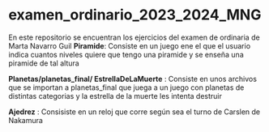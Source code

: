 # examen_ordinario_2023_2024_MNG
En este repositorio se encuentran los ejercicios del examen de ordinaria de Marta Navarro Guil 
**Piramide**: Consiste en un juego ene el que el usuario indica cuantos niveles quiere que tengo una piramide y se enseña una piramide de tal altura


**Planetas/planetas_final/ EstrellaDeLaMuerte** : Consiste en unos archivos que se importan a planetas_final que juega a un juego con planetas de distintas categorias y la estrella de la muerte les intenta destruir

**Ajedrez** : Consisiste en un reloj que corre según sea el turno de Carslen  de Nakamura
